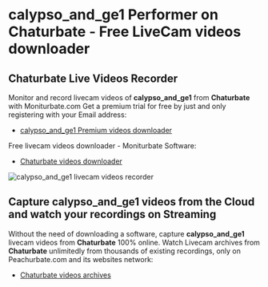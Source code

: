 # calypso_and_ge1 Performer on Chaturbate - Free LiveCam videos downloader

## Chaturbate Live Videos Recorder

Monitor and record livecam videos of **calypso_and_ge1** from **Chaturbate** with Moniturbate.com
Get a premium trial for free by just and only registering with your Email address:
* [calypso_and_ge1 Premium videos downloader](https://moniturbate.com/request-demo-licence-key.html)

Free livecam videos downloader - Moniturbate Software:
* [Chaturbate videos downloader](https://moniturbate.com/moniturbate-download-software.html)

![calypso_and_ge1 livecam videos recorder](https://peachurnet.com/templates/moniturbate-software.png)


## Capture calypso_and_ge1 videos from the Cloud and watch your recordings on Streaming

Without the need of downloading a software, capture **calypso_and_ge1** livecam videos from **Chaturbate** 100% online.
Watch Livecam archives from **Chaturbate** unlimitedly from thousands of existing recordings, only on Peachurbate.com and its websites network:
* [Chaturbate videos archives](https://peachurnet.com/)